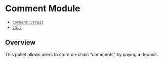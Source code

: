 # Comment Module

- [`comment::Trait`](./trait.Trait.html)
- [`Call`](./enum.Call.html)

## Overview

This pallet allows users to store on-chain "comments" by paying a deposit.
